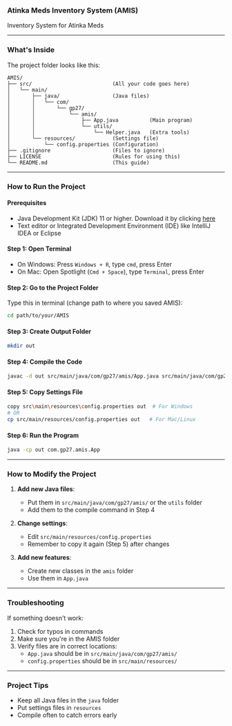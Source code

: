 ### Atinka Meds Inventory System (AMIS)

Inventory System for Atinka Meds

---

### What's Inside

The project folder looks like this:
```
AMIS/
├── src/                          (All your code goes here)
│   └── main/
│       ├── java/                 (Java files)
│       │   └── com/
│       │       └── gp27/
│       │           └── amis/
│       │               ├── App.java          (Main program)
│       │               └── utils/
│       │                   └── Helper.java   (Extra tools)
│       └── resources/            (Settings file)
│           └── config.properties (Configuration)
├── .gitignore                    (Files to ignore)
├── LICENSE                       (Rules for using this)
└── README.md                     (This guide)
```

---

### How to Run the Project

#### Prerequisites
- Java Development Kit (JDK) 11 or higher. Download it by clicking [here](https://www.techspot.com/downloads/5553-java-jdk.html)
- Text editor or Integrated Development Environment (IDE) like IntelliJ IDEA or Eclipse

#### Step 1: Open Terminal
- On Windows: Press `Windows + R`, type `cmd`, press Enter
- On Mac: Open Spotlight (`Cmd + Space`), type `Terminal`, press Enter

#### Step 2: Go to the Project Folder
Type this in terminal (change path to where you saved AMIS):
```bash
cd path/to/your/AMIS
```

#### Step 3: Create Output Folder
```bash
mkdir out
```

#### Step 4: Compile the Code
```bash
javac -d out src/main/java/com/gp27/amis/App.java src/main/java/com/gp27/amis/utils/Helper.java
```

#### Step 5: Copy Settings File
```bash
copy src\main\resources\config.properties out  # For Windows
# OR
cp src/main/resources/config.properties out   # For Mac/Linux
```

#### Step 6: Run the Program
```bash
java -cp out com.gp27.amis.App
```

---

### How to Modify the Project

1. **Add new Java files**:
   - Put them in `src/main/java/com/gp27/amis/` or the `utils` folder
   - Add them to the compile command in Step 4

2. **Change settings**:
   - Edit `src/main/resources/config.properties`
   - Remember to copy it again (Step 5) after changes

3. **Add new features**:
   - Create new classes in the `amis` folder
   - Use them in `App.java`

---

### Troubleshooting

If something doesn't work:
1. Check for typos in commands
2. Make sure you're in the AMIS folder
3. Verify files are in correct locations:
   - `App.java` should be in `src/main/java/com/gp27/amis/`
   - `config.properties` should be in `src/main/resources/`

---

### Project Tips
- Keep all Java files in the `java` folder
- Put settings files in `resources`
- Compile often to catch errors early


